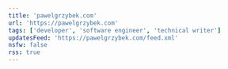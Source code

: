 ```yaml
---
title: 'pawelgrzybek.com'
url: 'https://pawelgrzybek.com'
tags: ['developer', 'software engineer', 'technical writer']
updatesFeed: 'https://pawelgrzybek.com/feed.xml'
nsfw: false
rss: true
---
```

